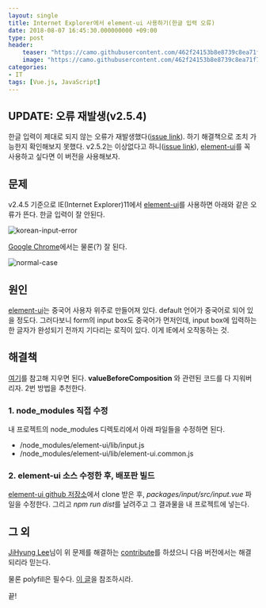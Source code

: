 ```yaml
---
layout: single
title: Internet Explorer에서 element-ui 사용하기(한글 입력 오류)
date: 2018-08-07 16:45:30.000000000 +09:00
type: post
header:
    teaser: "https://camo.githubusercontent.com/462f24153b8e8739c8ea71f7102585c4cb0e1575/68747470733a2f2f63646e2e7261776769742e636f6d2f456c656d6546452f656c656d656e742f6465762f656c656d656e745f6c6f676f2e737667"
    image: "https://camo.githubusercontent.com/462f24153b8e8739c8ea71f7102585c4cb0e1575/68747470733a2f2f63646e2e7261776769742e636f6d2f456c656d6546452f656c656d656e742f6465762f656c656d656e745f6c6f676f2e737667"
categories:
- IT
tags: [Vue.js, JavaScript]
---
```


## UPDATE: 오류 재발생(v2.5.4)

한글 입력이 제대로 되지 않는 오류가 재발생했다([issue link](https://github.com/ElemeFE/element/issues/11665#issuecomment-465379995)).
하기 해결책으로 조치 가능한지 확인해보지 못했다. v2.5.2는 이상없다고 하니([issue link](https://github.com/ElemeFE/element/issues/11665#issuecomment-463073670)), [element-ui]를 꼭 사용하고 싶다면 이 버전을 사용해보자.

## 문제

v2.4.5 기준으로 IE(Internet Explorer)11에서 [element-ui]를 사용하면 아래와 같은 오류가 뜬다. 한글 입력이 잘 안된다.

![korean-input-error](https://user-images.githubusercontent.com/8110371/41639651-a22c6916-7499-11e8-93d8-cebf80eafb79.gif)

[Google Chrome]에서는 물론(?) 잘 된다.

![normal-case](https://user-images.githubusercontent.com/8110371/41639648-9f2073e8-7499-11e8-95a8-3ab6c1397107.gif)

## 원인

[element-ui]는 중국어 사용자 위주로 만들어져 있다. default 언어가 중국어로 되어 있을 정도다. 그러다보니 form의 input box도 중국어가 먼저인데, input box에 입력하는 한 글자가 완성되기 전까지 기다리는 로직이 있다. 이게 IE에서 오작동하는 것.

## 해결책

[여기](https://github.com/jhlee8804/element/commit/0c1d0b3d66c30d3182534a20ea706c951424e3a7?diff=unified)를 참고해 지우면 된다. **valueBeforeComposition** 와 관련된 코드를 다 지워버리자. 2번 방법을 추천한다.

### 1. node_modules 직접 수정

내 프로젝트의 node_modules 디렉토리에서 아래 파일들을 수정하면 된다.

* /node_modules/element-ui/lib/input.js
* /node_modules/element-ui/lib/element-ui.common.js

### 2. element-ui 소스 수정한 후, 배포판 빌드

[element-ui github 저장소](https://github.com/ElemeFE/element)에서 clone 받은 후, *packages/input/src/input.vue* 파일을 수정한다. 그리고 *npm run dist*를 날려주고 그 결과물을 내 프로젝트에 넣는다.

## 그 외

[JiHyung Lee](https://github.com/jhlee8804)님이 위 문제를 해결하는 [contribute](https://github.com/ElemeFE/element/issues/11665)를 하셨으니 다음 버전에서는 해결되리라 믿는다.

물론 polyfill은 필수다. [이 글](https://lovemewithoutall.github.io/it/vue-ie-support-with-es6-promise/)을 참조하시라.

끝!

[element-ui]: https://github.com/ElemeFE/element
[Google Chrome]: https://www.google.com/chrome/